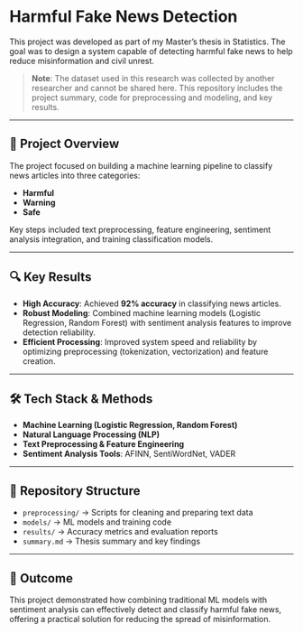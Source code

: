 # Harmful Fake News Detection

This project was developed as part of my Master’s thesis in Statistics. The goal was to design a system capable of detecting harmful fake news to help reduce misinformation and civil unrest.

> **Note**: The dataset used in this research was collected by another researcher and cannot be shared here. This repository includes the project summary, code for preprocessing and modeling, and key results.

---

## 📌 Project Overview

The project focused on building a machine learning pipeline to classify news articles into three categories:

* **Harmful**
* **Warning**
* **Safe**

Key steps included text preprocessing, feature engineering, sentiment analysis integration, and training classification models.

---

## 🔍 Key Results

* **High Accuracy**: Achieved **92% accuracy** in classifying news articles.
* **Robust Modeling**: Combined machine learning models (Logistic Regression, Random Forest) with sentiment analysis features to improve detection reliability.
* **Efficient Processing**: Improved system speed and reliability by optimizing preprocessing (tokenization, vectorization) and feature creation.

---

## 🛠️ Tech Stack & Methods

* **Machine Learning (Logistic Regression, Random Forest)**
* **Natural Language Processing (NLP)**
* **Text Preprocessing & Feature Engineering**
* **Sentiment Analysis Tools**: AFINN, SentiWordNet, VADER

---

## 📂 Repository Structure

* `preprocessing/` → Scripts for cleaning and preparing text data
* `models/` → ML models and training code
* `results/` → Accuracy metrics and evaluation reports
* `summary.md` → Thesis summary and key findings

---

## 🚀 Outcome

This project demonstrated how combining traditional ML models with sentiment analysis can effectively detect and classify harmful fake news, offering a practical solution for reducing the spread of misinformation.
